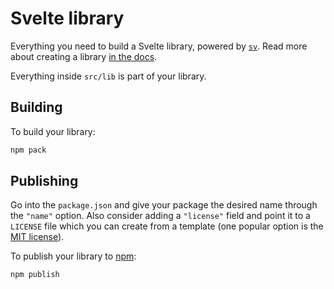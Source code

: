 # Svelte library

Everything you need to build a Svelte library, powered by [`sv`](https://npmjs.com/package/sv). Read more about creating a library [in the docs](https://svelte.dev/docs/kit/packaging).

Everything inside `src/lib` is part of your library.

## Building

To build your library:

```sh
npm pack
```

## Publishing

Go into the `package.json` and give your package the desired name through the `"name"` option. Also consider adding a `"license"` field and point it to a `LICENSE` file which you can create from a template (one popular option is the [MIT license](https://opensource.org/license/mit/)).

To publish your library to [npm](https://www.npmjs.com):

```sh
npm publish
```
